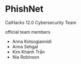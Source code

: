 # PhishNet
CalHacks 12.0 Cybersecurity Team

official team members
- Anna Kotsogiannidi
- Anna Sehgal
- Kim Khánh Trần
- Nia Robinson

